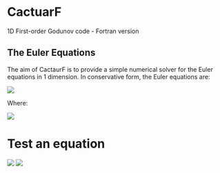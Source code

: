 # CactuarF
1D First-order Godunov code - Fortran version

## The Euler Equations
The aim of CactaurF is to provide a simple numerical solver for the Euler equations in 1 dimension. In conservative form, the Euler equations are:

<img src="https://render.githubusercontent.com/render/math?math=\mathbf{U}_t %2B \mathbf{F}(\mathbf{U})_x = 0">

Where:

<img src="https://render.githubusercontent.com/render/math?\mathbf{U} = \begin{bmatrix}\rho\\\rho u\\E\end{bmatrix} , \mathbf{F} = \begin{bmatrix}\rho u\\\rho u^2 %2B p\\u(E%2Bp)\end{bmatrix}">

# Test an equation
<img src="https://render.githubusercontent.com/render/math?math=e^{i %2B\pi} =x%2B1">

<img src="https://render.githubusercontent.com/render/math?math=\mathbf{U}_i^{n%2B1} =  \frac{\mathrm{d} t}{\mathrm{d} x}  \left ( \mathbf{F}_i^n - \mathbf{F}_{i%2B1}^n \right )">
